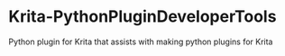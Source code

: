# Krita-PythonPluginDeveloperTools
Python plugin for Krita that assists with making python plugins for Krita
